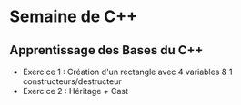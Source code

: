 # Semaine de C++

## Apprentissage des Bases du C++
- Exercice 1 : Création d'un rectangle avec 4 variables & 1 constructeurs/destructeur
- Exercice 2 : Héritage + Cast 